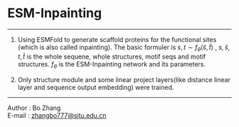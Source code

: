 # ESM-Inpainting
----
1. Using ESMFold to generate scaffold proteins for the functional sites (which is also called inpainting). The basic formuler is $s,t \sim f_{\theta}(\hat{s},\hat{t})$ , $s,\hat{s},t,\hat{t}$ is the whole sequene, whole structures, motif seqs and motif structures. $f_{\theta}$ is the ESM-Inpainting network and its parameters.

2. Only structure module and some linear project layers(like distance linear layer and sequence output embedding) were trained.

-----
Author : Bo Zhang  
E-mail : zhangbo777@sjtu.edu.cn
